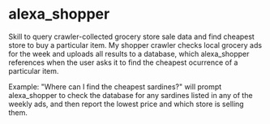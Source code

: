 # alexa_shopper

Skill to query crawler-collected grocery store sale data and find cheapest store to buy a particular item. My shopper crawler checks local grocery ads for the week and uploads all results to a database, which alexa_shopper references when the user asks it to find the cheapest ocurrence of a particular item.

Example: "Where can I find the cheapest sardines?" will prompt alexa_shopper to check the database for any sardines listed in any of the weekly ads, and then report the lowest price and which store is selling them.
